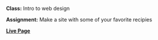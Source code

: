**Class:** Intro to web design

**Assignment:** Make a site with some of your favorite recipies

**[Live Page](http://eriklin.github.io/The-Paleo-Cookbook---FINAL/)**